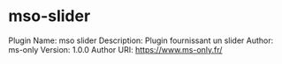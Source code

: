 # mso-slider
  Plugin Name: mso slider
  Description: Plugin fournissant un slider
  Author: ms-only
  Version: 1.0.0
  Author URI: https://www.ms-only.fr/
